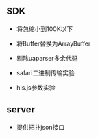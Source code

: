 ## SDK

- 将包缩小到100K以下

- 将Buffer替换为ArrayBuffer

- 剔除uaparser多余代码

- safari二进制传输实验

- hls.js参数实验

## server

- 提供拓扑json接口


